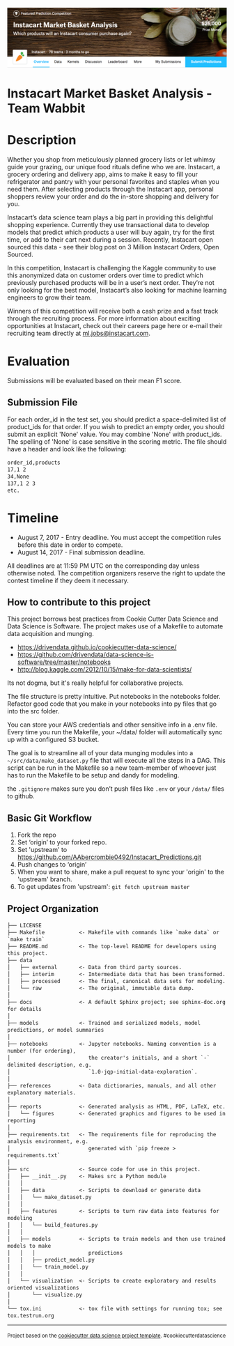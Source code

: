 ![instacart_banner](references/images/instacart_competition.png)

Instacart Market Basket Analysis - Team Wabbit
==============================


# Description

Whether you shop from meticulously planned grocery lists or let whimsy guide your grazing, our unique food rituals define who we are. Instacart, a grocery ordering and delivery app, aims to make it easy to fill your refrigerator and pantry with your personal favorites and staples when you need them. After selecting products through the Instacart app, personal shoppers review your order and do the in-store shopping and delivery for you.

Instacart’s data science team plays a big part in providing this delightful shopping experience. Currently they use transactional data to develop models that predict which products a user will buy again, try for the first time, or add to their cart next during a session. Recently, Instacart open sourced this data - see their blog post on 3 Million Instacart Orders, Open Sourced.

In this competition, Instacart is challenging the Kaggle community to use this anonymized data on customer orders over time to predict which previously purchased products will be in a user’s next order. They’re not only looking for the best model, Instacart’s also looking for machine learning engineers to grow their team.

Winners of this competition will receive both a cash prize and a fast track through the recruiting process. For more information about exciting opportunities at Instacart, check out their careers page here or e-mail their recruiting team directly at ml.jobs@instacart.com.

# Evaluation

Submissions will be evaluated based on their mean F1 score.

## Submission File

For each order_id in the test set, you should predict a space-delimited list of product_ids for that order. If you wish to predict an empty order, you should submit an explicit 'None' value. You may combine 'None' with product_ids. The spelling of 'None' is case sensitive in the scoring metric. The file should have a header and look like the following:

```
order_id,products  
17,1 2  
34,None  
137,1 2 3  
etc.
```

# Timeline

- August 7, 2017 - Entry deadline. You must accept the competition rules before this date in order to compete.
- August 14, 2017 - Final submission deadline.

All deadlines are at 11:59 PM UTC on the corresponding day unless otherwise noted. The competition organizers reserve the right to update the contest timeline if they deem it necessary.

How to contribute to this project
------------
This project borrows best practices from Cookie Cutter Data Science and Data Science is Software.
The project makes use of a Makefile to automate data acquisition and munging.

- https://drivendata.github.io/cookiecutter-data-science/
- https://github.com/drivendata/data-science-is-software/tree/master/notebooks
- http://blog.kaggle.com/2012/10/15/make-for-data-scientists/

Its not dogma, but it's really helpful for collaborative projects.

The file structure is pretty intuitive. Put notebooks in the notebooks folder. Refactor good code that you make in your notebooks into py files that go into the src folder.

You can store your AWS credentials and other sensitive info in a .env file. Every time you run the Makefile, your ~/data/ folder will automatically sync up with a configured S3 bucket.

The goal is to streamline all of your data munging modules into a `~/src/data/make_dataset.py` file that will execute all the steps in a DAG. This script can be run in the Makefile so a new team-member of whoever just has to run the Makefile to be setup and dandy for modeling.

the `.gitignore` makes sure you don’t push files like `.env` or your `/data/` files to github.

## Basic Git Workflow

1) Fork the repo
2) Set ‘origin’ to your forked repo.
3) Set 'upstream' to https://github.com/AAbercrombie0492/Instacart_Predictions.git
3) Push changes to ‘origin’
4) When you want to share, make a pull request to sync your 'origin' to the 'upstream' branch.
5) To get updates from 'upstream': `git fetch upstream master`

Project Organization
------------

    ├── LICENSE
    ├── Makefile           <- Makefile with commands like `make data` or `make train`
    ├── README.md          <- The top-level README for developers using this project.
    ├── data
    │   ├── external       <- Data from third party sources.
    │   ├── interim        <- Intermediate data that has been transformed.
    │   ├── processed      <- The final, canonical data sets for modeling.
    │   └── raw            <- The original, immutable data dump.
    │
    ├── docs               <- A default Sphinx project; see sphinx-doc.org for details
    │
    ├── models             <- Trained and serialized models, model predictions, or model summaries
    │
    ├── notebooks          <- Jupyter notebooks. Naming convention is a number (for ordering),
    │                         the creator's initials, and a short `-` delimited description, e.g.
    │                         `1.0-jqp-initial-data-exploration`.
    │
    ├── references         <- Data dictionaries, manuals, and all other explanatory materials.
    │
    ├── reports            <- Generated analysis as HTML, PDF, LaTeX, etc.
    │   └── figures        <- Generated graphics and figures to be used in reporting
    │
    ├── requirements.txt   <- The requirements file for reproducing the analysis environment, e.g.
    │                         generated with `pip freeze > requirements.txt`
    │
    ├── src                <- Source code for use in this project.
    │   ├── __init__.py    <- Makes src a Python module
    │   │
    │   ├── data           <- Scripts to download or generate data
    │   │   └── make_dataset.py
    │   │
    │   ├── features       <- Scripts to turn raw data into features for modeling
    │   │   └── build_features.py
    │   │
    │   ├── models         <- Scripts to train models and then use trained models to make
    │   │   │                 predictions
    │   │   ├── predict_model.py
    │   │   └── train_model.py
    │   │
    │   └── visualization  <- Scripts to create exploratory and results oriented visualizations
    │       └── visualize.py
    │
    └── tox.ini            <- tox file with settings for running tox; see tox.testrun.org


--------

<p><small>Project based on the <a target="_blank" href="https://drivendata.github.io/cookiecutter-data-science/">cookiecutter data science project template</a>. #cookiecutterdatascience</small></p>

